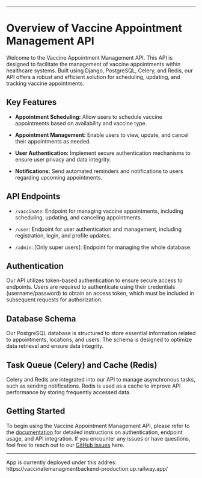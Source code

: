 <div class="markdown prose w-full break-words dark:prose-invert dark"><hr><h1>Overview of Vaccine Appointment Management API</h1><p>Welcome to the Vaccine Appointment Management API. This API is designed to facilitate the management of vaccine appointments within healthcare systems. Built using Django, PostgreSQL, Celery, and Redis, our API offers a robust and efficient solution for scheduling, updating, and tracking vaccine appointments.</p><h2>Key Features</h2><ul><li><p><strong>Appointment Scheduling:</strong> Allow users to schedule vaccine appointments based on availability and vaccine type.</p></li><li><p><strong>Appointment Management:</strong> Enable users to view, update, and cancel their appointments as needed.</p></li><li><p><strong>User Authentication:</strong> Implement secure authentication mechanisms to ensure user privacy and data integrity.</p></li><li><p><strong>Notifications:</strong> Send automated reminders and notifications to users regarding upcoming appointments.</p></li></ul><h2>API Endpoints</h2><ul><li><p><code>/vaccinate</code>: Endpoint for managing vaccine appointments, including scheduling, updating, and canceling appointments.</p></li><li><p><code>/user</code>: Endpoint for user authentication and management, including registration, login, and profile updates.</p></li><li><p><code>/admin</code>: [Only super users]: Endpoint for managing the whole database.</p></li></ul><h2>Authentication</h2><p>Our API utilizes token-based authentication to ensure secure access to endpoints. Users are required to authenticate using their credentials (username/password) to obtain an access token, which must be included in subsequent requests for authorization.</p><h2>Database Schema</h2><p>Our PostgreSQL database is structured to store essential information related to appointments, locations, and users. The schema is designed to optimize data retrieval and ensure data integrity.</p><h2>Task Queue (Celery) and Cache (Redis)</h2><p>Celery and Redis are integrated into our API to manage asynchronous tasks, such as sending notifications. Redis is used as a cache to improve API performance by storing frequently accessed data.</p><h2>Getting Started</h2><p>To begin using the Vaccine Appointment Management API, please refer to the <a target="_new" rel="noreferrer" href="https://documenter.getpostman.com/view/29472124/2sA35MxJLp">documentation</a> for detailed instructions on authentication, endpoint usage, and API integration. If you encounter any issues or have questions, feel free to reach out to our <a target="_new" rel="noreferrer" href="https://github.com/neuropython/Vaccinate_managment_backend/issueshttps://github.com/neuropython/Vaccinate_managment_backend/issues">GitHub issues</a> here.</p><hr></div>
<p>App is currently deployed under this addres: https://vaccinatemanagmentbackend-production.up.railway.app/<p>
